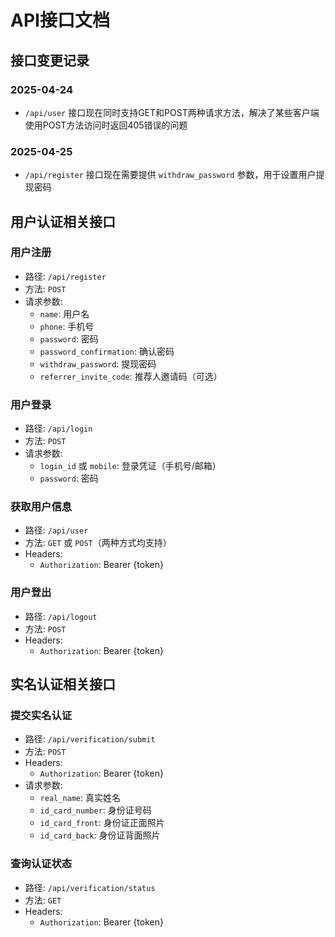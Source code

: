 # API接口文档

## 接口变更记录

### 2025-04-24
- `/api/user` 接口现在同时支持GET和POST两种请求方法，解决了某些客户端使用POST方法访问时返回405错误的问题

### 2025-04-25
- `/api/register` 接口现在需要提供 `withdraw_password` 参数，用于设置用户提现密码

## 用户认证相关接口

### 用户注册
- 路径: `/api/register`
- 方法: `POST`
- 请求参数:
  - `name`: 用户名
  - `phone`: 手机号
  - `password`: 密码
  - `password_confirmation`: 确认密码
  - `withdraw_password`: 提现密码
  - `referrer_invite_code`: 推荐人邀请码（可选）

### 用户登录
- 路径: `/api/login`
- 方法: `POST`
- 请求参数:
  - `login_id` 或 `mobile`: 登录凭证（手机号/邮箱）
  - `password`: 密码

### 获取用户信息
- 路径: `/api/user`
- 方法: `GET` 或 `POST`（两种方式均支持）
- Headers:
  - `Authorization`: Bearer {token}

### 用户登出
- 路径: `/api/logout`
- 方法: `POST`
- Headers:
  - `Authorization`: Bearer {token}

## 实名认证相关接口

### 提交实名认证
- 路径: `/api/verification/submit`
- 方法: `POST`
- Headers:
  - `Authorization`: Bearer {token}
- 请求参数:
  - `real_name`: 真实姓名
  - `id_card_number`: 身份证号码
  - `id_card_front`: 身份证正面照片
  - `id_card_back`: 身份证背面照片

### 查询认证状态
- 路径: `/api/verification/status`
- 方法: `GET`
- Headers:
  - `Authorization`: Bearer {token} 